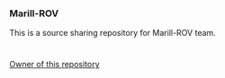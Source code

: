 ### Marill-ROV
This is a source sharing repository for Marill-ROV team.
#
[Owner of this repository](https://github.com/draxya/)
